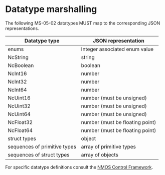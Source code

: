 # Datatype marshalling

The following MS-05-02 datatypes MUST map to the corresponding JSON representations.

| Datatype type                | JSON representation                      |
| ---------------------------- | ---------------------------------------- |
| enums                        | Integer associated enum value            |
| NcString                     | string                                   |
| NcBoolean                    | boolean                                  |
| NcInt16                      | number                                   |
| NcInt32                      | number                                   |
| NcInt64                      | number                                   |
| NcUint16                     | number (must be unsigned)                |
| NcUint32                     | number (must be unsigned)                |
| NcUint64                     | number (must be unsigned)                |
| NcFloat32                    | number (must be floating point)          |
| NcFloat64                    | number (must be floating point)          |
| struct types                 | object                                   |
| sequences of primitive types | array of primitive types                 |
| sequences of struct types    | array of objects                         |

For specific datatype definitions consult the [NMOS Control Framework](https://specs.amwa.tv/ms-05-02/latest/docs/Framework.html#datatypes).
